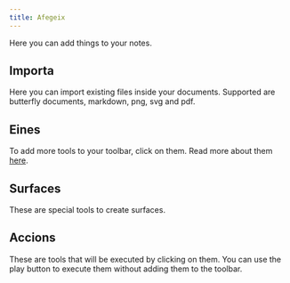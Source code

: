 ```yaml
---
title: Afegeix
---
```


Here you can add things to your notes.

## Importa

Here you can import existing files inside your documents.
Supported are butterfly documents, markdown, png, svg and pdf.

## Eines

To add more tools to your toolbar, click on them.
Read more about them [here](../tools).

## Surfaces

These are special tools to create surfaces.

## Accions

These are tools that will be executed by clicking on them.
You can use the play button to execute them without adding them to the toolbar.
